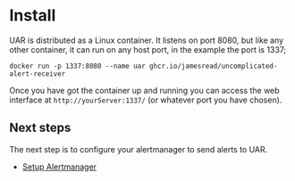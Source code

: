 # Install

UAR is distributed as a Linux container. It listens on port 8080, but like any other container, it can run on any host port, in the example the port is 1337;

```
docker run -p 1337:8080 --name uar ghcr.io/jamesread/uncomplicated-alert-receiver
```

Once you have got the container up and running you can access the web interface at `http://yourServer:1337/` (or whatever port you have chosen).

## Next steps

The next step is to configure your alertmanager to send alerts to UAR.

* [Setup Alertmanager](setup.md)
